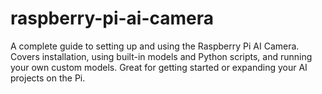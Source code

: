 # raspberry-pi-ai-camera
A complete guide to setting up and using the Raspberry Pi AI Camera. Covers installation, using built-in models and Python scripts, and running your own custom models. Great for getting started or expanding your AI projects on the Pi.
